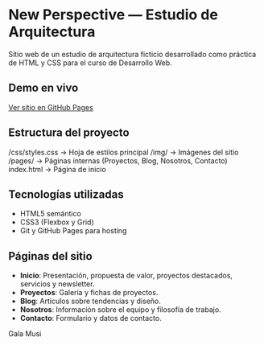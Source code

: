 # New Perspective — Estudio de Arquitectura

Sitio web de un estudio de arquitectura ficticio desarrollado como práctica de HTML y CSS para el curso de Desarrollo Web.

## Demo en vivo
[Ver sitio en GitHub Pages](https://galamusi2000.github.io/new-perspective/)

## Estructura del proyecto
/css/styles.css → Hoja de estilos principal
/img/ → Imágenes del sitio
/pages/ → Páginas internas (Proyectos, Blog, Nosotros, Contacto)
index.html → Página de inicio

## Tecnologías utilizadas
- HTML5 semántico
- CSS3 (Flexbox y Grid)
- Git y GitHub Pages para hosting

## Páginas del sitio
- **Inicio**: Presentación, propuesta de valor, proyectos destacados, servicios y newsletter.
- **Proyectos**: Galería y fichas de proyectos.
- **Blog**: Artículos sobre tendencias y diseño.
- **Nosotros**: Información sobre el equipo y filosofía de trabajo.
- **Contacto**: Formulario y datos de contacto.

Gala Musi

